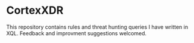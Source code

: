 # CortexXDR
This repository contains rules and threat hunting queries I have written in XQL. Feedback and improvment suggestions welcomed. 
